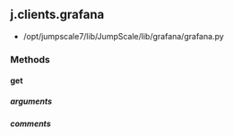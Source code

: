 ## j.clients.grafana

- /opt/jumpscale7/lib/JumpScale/lib/grafana/grafana.py

### Methods

#### get 
##### arguments

##### comments

